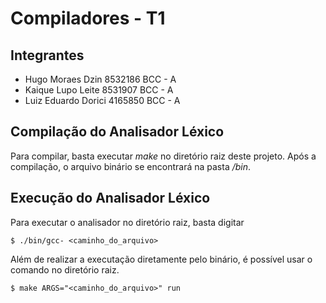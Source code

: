 # Compiladores - T1

## Integrantes

* Hugo Moraes Dzin        8532186     BCC - A
* Kaique Lupo Leite       8531907     BCC - A
* Luiz Eduardo Dorici     4165850     BCC - A

## Compilação do Analisador Léxico

Para compilar, basta executar *make* no diretório raiz deste projeto. Após a compilação, o arquivo binário se encontrará na pasta */bin*.

## Execução do Analisador Léxico

Para executar o analisador no diretório raiz, basta digitar 
	
	$ ./bin/gcc- <caminho_do_arquivo> 

Além de realizar a executação diretamente pelo binário, é possível usar o comando  no diretório raiz.
	
	$ make ARGS="<caminho_do_arquivo>" run


